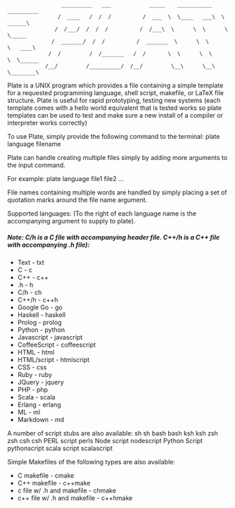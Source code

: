                      __________   ___            _____    ___________   __________
                    /  ____   /  /  /          /  ___  \  \____   ___\  \   ______\
                   /  /___/  /  /  /          /  /___\  \      \  \      \  \_____
                  /  _______/  /  /          /  _______  \      \  \      \   ____\
                 /  /         /  /_______   /  /       \  \      \  \      \  \______
                /__/         /__________/  /__/         \__\      \__\      \________\


Plate is a UNIX program which provides a file containing a simple template for a requested programming language, shell script, makefile, or LaTeX file structure. Plate is useful for rapid prototyping, testing new systems (each template comes with a hello world equivalent that is tested works so plate templates can be used to test and make sure a new install of a compiler or interpreter works correctly)

To use Plate, simply provide the following command to the terminal:
     plate language filename

Plate can handle creating multiple files simply by adding more arguments to the input command.

For example:
        plate language file1 file2 ...

File names containing multiple words are handled by simply placing a set of quotation marks around the file name argument.

Supported languages: (To the right of each language name is the accompanying argument to supply to plate). 

##### Note: C/h is a C file with accompanying header file. C++/h is a C++ file with accompanying .h file):
-   Text         -  txt
-   C            -  c
-   C++          -  c++
-   .h           -  h
-   C/h          -  ch
-   C++/h        -  c++h
-   Google Go    -  go
-   Haskell      -  haskell
-   Prolog       -  prolog
-   Python       -  python
-   Javascript   -  javascript
-   CoffeeScript -  coffeescript
-   HTML         -  html
-   HTML/script  -  htmlscript
-   CSS          -  css
-   Ruby         -  ruby
-   JQuery       -  jquery
-   PHP          -  php
-   Scala        -  scala
-   Erlang       -  erlang
-   ML           -  ml
-   Markdown     -  md

A number of script stubs are also available:
sh            sh
bash          bash
ksh           ksh
zsh           zsh
csh           csh
PERL script   perls
Node script   nodescript
Python Script pythonscript
scala script  scalascript

Simple Makefiles of the following types are also available:
-   C makefile                   - cmake
-   C++ makefile                 - c++make
-   c file w/ .h and makefile    - chmake
-   c++ file w/ .h and makefile  - c++hmake
